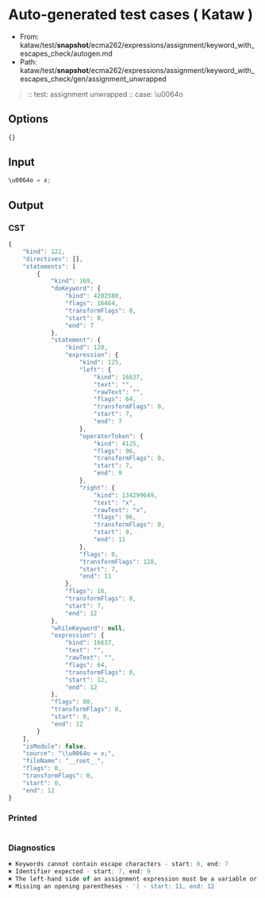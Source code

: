 # Auto-generated test cases ( Kataw )
- From: kataw/test/__snapshot__/ecma262/expressions/assignment/keyword_with_escapes_check/autogen.md
- Path: kataw/test/__snapshot__/ecma262/expressions/assignment/keyword_with_escapes_check/gen/assignment_unwrapped
> :: test: assignment unwrapped
> :: case: \u0064o
## Options

`````js
{}
`````
## Input

`````js
\u0064o = x;
`````
## Output

### CST

```javascript
{
    "kind": 122,
    "directives": [],
    "statements": [
        {
            "kind": 169,
            "doKeyword": {
                "kind": 4202580,
                "flags": 16464,
                "transformFlags": 0,
                "start": 0,
                "end": 7
            },
            "statement": {
                "kind": 120,
                "expression": {
                    "kind": 125,
                    "left": {
                        "kind": 16637,
                        "text": "",
                        "rawText": "",
                        "flags": 64,
                        "transformFlags": 0,
                        "start": 7,
                        "end": 7
                    },
                    "operatorToken": {
                        "kind": 4125,
                        "flags": 96,
                        "transformFlags": 0,
                        "start": 7,
                        "end": 9
                    },
                    "right": {
                        "kind": 134299649,
                        "text": "x",
                        "rawText": "x",
                        "flags": 96,
                        "transformFlags": 0,
                        "start": 9,
                        "end": 11
                    },
                    "flags": 0,
                    "transformFlags": 128,
                    "start": 7,
                    "end": 11
                },
                "flags": 16,
                "transformFlags": 0,
                "start": 7,
                "end": 12
            },
            "whileKeyword": null,
            "expression": {
                "kind": 16637,
                "text": "",
                "rawText": "",
                "flags": 64,
                "transformFlags": 0,
                "start": 12,
                "end": 12
            },
            "flags": 80,
            "transformFlags": 0,
            "start": 0,
            "end": 12
        }
    ],
    "isModule": false,
    "source": "\\u0064o = x;",
    "fileName": "__root__",
    "flags": 0,
    "transformFlags": 0,
    "start": 0,
    "end": 12
}
```

### Printed

```javascript

```

### Diagnostics

```javascript
✖ Keywords cannot contain escape characters - start: 0, end: 7
✖ Identifier expected - start: 7, end: 9
✖ The left-hand side of an assignment expression must be a variable or a property access - start: 7, end: 9
✖ Missing an opening parentheses - '( - start: 11, end: 12

```

